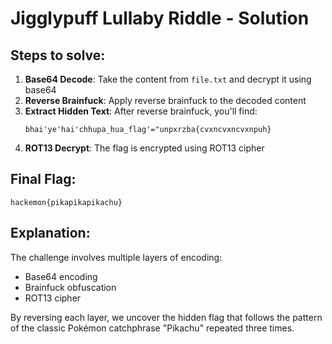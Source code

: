 # Jigglypuff Lullaby Riddle - Solution

## Steps to solve:

1. **Base64 Decode**: Take the content from `file.txt` and decrypt it using base64
2. **Reverse Brainfuck**: Apply reverse brainfuck to the decoded content
3. **Extract Hidden Text**: After reverse brainfuck, you'll find:
   ```
   bhai'ye'hai'chhupa_hua_flag'="unpxrzba{cvxncvxncvxnpuh}
   ```
4. **ROT13 Decrypt**: The flag is encrypted using ROT13 cipher

## Final Flag:
```
hackemon{pikapikapikachu}
```

## Explanation:
The challenge involves multiple layers of encoding:
- Base64 encoding
- Brainfuck obfuscation
- ROT13 cipher

By reversing each layer, we uncover the hidden flag that follows the pattern of the classic Pokémon catchphrase "Pikachu" repeated three times. 